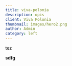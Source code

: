 ```yaml
---
title: viva-polonia
description: opis
client: Viva Polonia
thumbnail: images/hero2.png
author: Admin
category: left
---
```

tez

**sdfg**